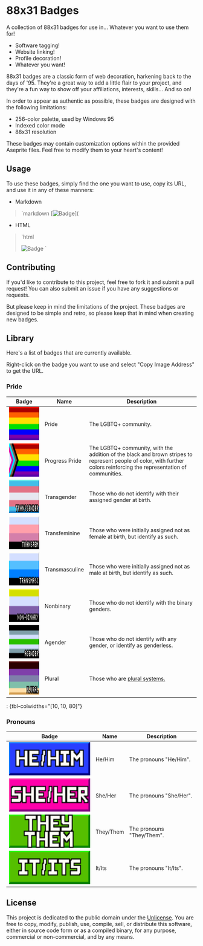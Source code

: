 # 88x31 Badges

A collection of 88x31 badges for use in... Whatever you want to use them for!

- Software tagging!
- Website linking!
- Profile decoration!
- Whatever you want!

88x31 badges are a classic form of web decoration, harkening back to the days of '95. They're a great way to add a little flair to your project, and they're a fun way to show off your affiliations, interests, skills... And so on!

In order to appear as authentic as possible, these badges are designed with the following limitations:

- 256-color palette, used by Windows 95
- Indexed color mode
- 88x31 resolution

These badges may contain customization options within the provided Aseprite files. Feel free to modify them to your heart's content!

## Usage

To use these badges, simply find the one you want to use, copy its URL, and use it in any of these manners:

- Markdown

> `markdown
> [![Badge](<My Badge URL>)](
>

- HTML

> `html
>   <!-- You can optionally enclose it in an <a> tag to add a hyperlink -->
>   <img src="<My Badge URL>" alt="Badge">
> `

## Contributing

If you'd like to contribute to this project, feel free to fork it and submit a pull request! You can also submit an issue if you have any suggestions or requests.

But please keep in mind the limitations of the project. These badges are designed to be simple and retro, so please keep that in mind when creating new badges.

## Library

Here's a list of badges that are currently available.

Right-click on the badge you want to use and select "Copy Image Address" to get the URL.

### Pride

<!-- Trans women are women :3-->
<!-- Trans men are men :3 -->
<!-- Non-binary people are valid :3 -->
<!-- Get over it >:3 -->

| Badge | Name | Description |
| --- | --- | --- |
| <img src="./images/pride/badge_pride.png" height="88" /> | Pride | The LGBTQ+ community. |
| <img src="./images/pride/badge_progress.png" height="88" /> | Progress Pride | The LGBTQ+ community, with the addition of the black and brown stripes to represent people of color, with further colors reinforcing the representation of communities. | 
| <img src="./images/pride/badge_transgender.gif" height="88" /> | Transgender | Those who do not identify with their assigned gender at birth. | 
| <img src="./images/pride/badge_transfem.gif" height="88" /> | Transfeminine | Those who were initially assigned not as female at birth, but identify as such. |
| <img src="./images/pride/badge_transmasc.gif" height="88" /> | Transmasculine | Those who were initially assigned not as male at birth, but identify as such. | 
| <img src="./images/pride/badge_nonbinary.gif" height="88" /> | Nonbinary | Those who do not identify with the binary genders. |
| <img src="./images/pride/badge_agender.gif" height="88" /> | Agender | Those who do not identify with any gender, or identify as genderless. | 
| <img src="./images/pride/badge_plural.gif" height="88" /> | Plural | Those who are [plural systems.](https://pluralpedia.org/w/Plurality) | 
: {tbl-colwidths="[10, 10, 80]"}

### Pronouns

| Badge | Name | Description |
| --- | --- | --- |
| <img src="./images/pronouns/badge_he_him.png" height="88" /> | He/Him | The pronouns "He/Him". |
| <img src="./images/pronouns/badge_she_her.png" height="88" /> | She/Her | The pronouns "She/Her". |
| <img src="./images/pronouns/badge_they_them.png" height="88" /> | They/Them | The pronouns "They/Them". |
| <img src="./images/pronouns/badge_it_its.png" height="88" /> | It/Its | The pronouns "It/Its". |

## License

This project is dedicated to the public domain under the [Unlicense](https://unlicense.org/). You are free to copy, modify, publish, use, compile, sell, or distribute this software, either in source code form or as a compiled binary, for any purpose, commercial or non-commercial, and by any means.
